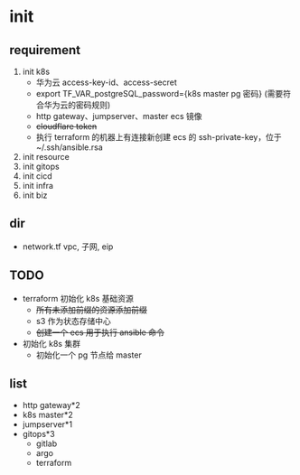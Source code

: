 # init

## requirement

1. init k8s
   - 华为云 access-key-id、access-secret
   - export TF_VAR_postgreSQL_password={k8s master pg 密码} (需要符合华为云的密码规则)
   - http gateway、jumpserver、master ecs 镜像
   - ~~cloudflare token~~
   - 执行 terraform 的机器上有连接新创建 ecs 的 ssh-private-key，位于 ~/.ssh/ansible.rsa
2. init resource
3. init gitops
4. init cicd
5. init infra
6. init biz

## dir

- network.tf vpc, 子网, eip

## TODO

- terraform 初始化 k8s 基础资源
  - ~~所有未添加前缀的资源添加前缀~~
  - s3 作为状态存储中心
  - ~~创建一个 ecs 用于执行 ansible 命令~~
- 初始化 k8s 集群
  - 初始化一个 pg 节点给 master

## list

- http gateway*2
- k8s master*2
- jumpserver*1
- gitops*3
  - gitlab
  - argo
  - terraform
